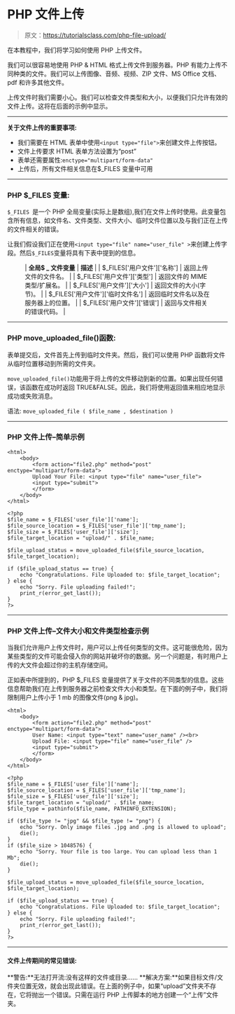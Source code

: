 # PHP 文件上传

> 原文：<https://tutorialsclass.com/php-file-upload/>

在本教程中，我们将学习如何使用 PHP 上传文件。

我们可以很容易地使用 PHP & HTML 格式上传文件到服务器。PHP 有能力上传不同种类的文件。我们可以上传图像、音频、视频、ZIP 文件、MS Office 文档、pdf 和许多其他文件。

上传文件时我们需要小心。我们可以检查文件类型和大小，以便我们只允许有效的文件上传。这将在后面的示例中显示。

* * *

**关于文件上传的重要事项:**

*   我们需要在 HTML 表单中使用`<input type="file">`来创建文件上传按钮。
*   文件上传要求 HTML 表单方法设置为“post”
*   表单还需要属性:`enctype="multipart/form-data"`
*   上传后，所有文件相关信息在$_FILES 变量中可用

* * *

### PHP $_FILES 变量:

`$_FILES `是一个 PHP 全局变量(实际上是数组),我们在文件上传时使用。此变量包含所有信息，如文件名、文件类型、文件大小、临时文件位置以及与我们正在上传的文件相关的错误。

让我们假设我们正在使用`<input type="file" name="user_file" >`来创建上传字段。然后`$_FILES`变量将具有下表中提到的信息。

<figure class="wp-block-table">

| **全局$ _ 文件变量** | **描述** |
| $_FILES['用户文件']['名称'] | 返回上传文件的文件名。 |
| $_FILES['用户文件']['类型'] | 返回文件的 MIME 类型/扩展名。 |
| $_FILES['用户文件']['大小'] | 返回文件的大小(字节)。 |
| $_FILES['用户文件']['临时文件名'] | 返回临时文件名以及在服务器上的位置。 |
| $_FILES['用户文件']['错误'] | 返回与文件相关的错误代码。 |

</figure>

* * *

### PHP move_uploaded_file()函数:

表单提交后，文件首先上传到临时文件夹。然后，我们可以使用 PHP 函数将文件从临时位置移动到所需的文件夹。

`move_uploaded_file()`功能用于将上传的文件移动到新的位置。如果出现任何错误，该函数在成功时返回 TRUE&FALSE。因此，我们将使用返回值来相应地显示成功或失败消息。

语法:
`move_uploaded_file ( $file_name , $destination )`

* * *

### PHP 文件上传–简单示例

```
<html>
    <body>
        <form action="file2.php" method="post" enctype="multipart/form-data">
        Upload Your File: <input type="file" name="user_file">
        <input type="submit">
        </form>
    </body>
</html>
```

```
<?php
$file_name = $_FILES['user_file']['name'];
$file_source_location = $_FILES['user_file']['tmp_name'];
$file_size = $_FILES['user_file']['size'];
$file_target_location = "upload/" . $file_name;

$file_upload_status = move_uploaded_file($file_source_location, $file_target_location);

if ($file_upload_status == true) {
    echo "Congratulations. File Uploaded to: $file_target_location";
} else {
    echo "Sorry. File uploading failed!";
    print_r(error_get_last());
}
?>
```

* * *

### PHP 文件上传–文件大小和文件类型检查示例

当我们允许用户上传文件时，用户可以上传任何类型的文件。这可能很危险，因为某些类型的文件可能会侵入你的网站并破坏你的数据。另一个问题是，有时用户上传的大文件会超过你的主机存储空间。

正如表中所提到的，PHP $_FILES 变量提供了关于文件的不同类型的信息。这些信息帮助我们在上传到服务器之前检查文件大小和类型。在下面的例子中，我们将限制用户上传小于 1 mb 的图像文件(png & jpg)。

```
<html>
    <body>
        <form action="file2.php" method="post" enctype="multipart/form-data">
        User Name: <input type="text" name="user_name" /><br>
        Upload File: <input type="file" name="user_file" />
        <input type="submit">
        </form>
    </body>
</html>
```

```
<?php
$file_name = $_FILES['user_file']['name'];
$file_source_location = $_FILES['user_file']['tmp_name'];
$file_size = $_FILES['user_file']['size'];
$file_target_location = "upload/" . $file_name;
$file_type = pathinfo($file_name, PATHINFO_EXTENSION);

if ($file_type != "jpg" && $file_type != "png") {
    echo "Sorry. Only image files .jpg and .png is allowed to upload";
    die();
}
if ($file_size > 1048576) {
    echo "Sorry. Your file is too large. You can upload less than 1 Mb";
    die();
}

$file_upload_status = move_uploaded_file($file_source_location, $file_target_location);

if ($file_upload_status == true) {
    echo "Congratulations. File Uploaded to: $file_target_location";
} else {
    echo "Sorry. File uploading failed!";
    print_r(error_get_last());
}
?>
```

* * *

#### 文件上传期间的常见错误:

**警告:**无法打开流:没有这样的文件或目录……
**解决方案:**如果目标文件/文件夹位置无效，就会出现此错误。在上面的例子中，如果“upload”文件夹不存在，它将抛出一个错误。只需在运行 PHP 上传脚本的地方创建一个“上传”文件夹。